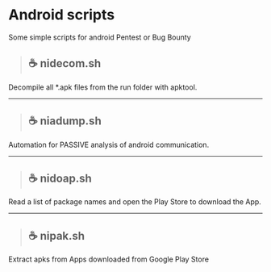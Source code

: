 # Android scripts
Some simple scripts for android Pentest or Bug Bounty

>## ☕ nidecom.sh
Decompile all *.apk files from the run folder with apktool.

---
>## ☕ niadump.sh
Automation for PASSIVE analysis of android communication.

---
>## ☕ nidoap.sh
Read a list of package names and open the Play Store to download the App.

---
>## ☕ nipak.sh
Extract apks from Apps downloaded from Google Play Store
